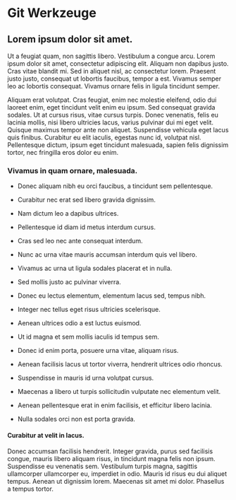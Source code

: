 # Git Werkzeuge
## Lorem ipsum dolor sit amet. 
Ut a feugiat quam, non sagittis libero. Vestibulum a congue arcu. Lorem ipsum dolor sit amet, consectetur adipiscing elit. Aliquam non dapibus justo. Cras vitae blandit mi. Sed in aliquet nisl, ac consectetur lorem. Praesent justo justo, consequat ut lobortis faucibus, tempor a est. Vivamus semper leo ac lobortis consequat. Vivamus ornare felis in ligula tincidunt semper.

Aliquam erat volutpat. Cras feugiat, enim nec molestie eleifend, odio dui laoreet enim, eget tincidunt velit enim eu ipsum. Sed consequat gravida sodales. Ut at cursus risus, vitae cursus turpis. Donec venenatis, felis eu lacinia mollis, nisi libero ultricies lacus, varius pulvinar dui mi eget velit. Quisque maximus tempor ante non aliquet. Suspendisse vehicula eget lacus quis finibus. Curabitur eu elit iaculis, egestas nunc id, volutpat nisl. Pellentesque dictum, ipsum eget tincidunt malesuada, sapien felis dignissim tortor, nec fringilla eros dolor eu enim. 
### Vivamus in quam ornare, malesuada. 

   * Donec aliquam nibh eu orci faucibus, a tincidunt sem pellentesque.
   * Curabitur nec erat sed libero gravida dignissim.
   * Nam dictum leo a dapibus ultrices.

   * Pellentesque id diam id metus interdum cursus.
   * Cras sed leo nec ante consequat interdum.
   * Nunc ac urna vitae mauris accumsan interdum quis vel libero.
   * Vivamus ac urna ut ligula sodales placerat et in nulla.

   * Sed mollis justo ac pulvinar viverra.
   * Donec eu lectus elementum, elementum lacus sed, tempus nibh.
   * Integer nec tellus eget risus ultricies scelerisque.
   * Aenean ultrices odio a est luctus euismod.

   * Ut id magna et sem mollis iaculis id tempus sem.
   * Donec id enim porta, posuere urna vitae, aliquam risus.
   * Aenean facilisis lacus ut tortor viverra, hendrerit ultrices odio rhoncus.
   * Suspendisse in mauris id urna volutpat cursus.

   * Maecenas a libero ut turpis sollicitudin vulputate nec elementum velit.
   * Aenean pellentesque erat in enim facilisis, et efficitur libero lacinia.
   * Nulla sodales orci non est porta gravida.

#### Curabitur at velit in lacus.
Donec accumsan facilisis hendrerit. Integer gravida, purus sed facilisis congue, mauris libero aliquam risus, in tincidunt magna felis non ipsum. Suspendisse eu venenatis sem. Vestibulum turpis magna, sagittis ullamcorper ullamcorper eu, imperdiet in odio. Mauris id risus eu dui aliquet tempus. Aenean ut dignissim lorem. Maecenas sit amet mi dolor. Phasellus a tempus tortor.  
